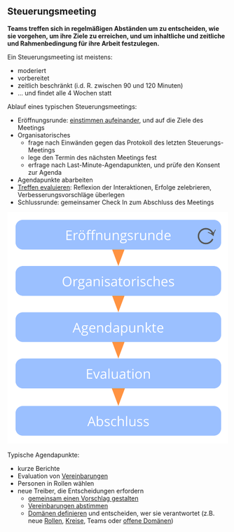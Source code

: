 ## Steuerungsmeeting

**Teams treffen sich in regelmäßigen Abständen um zu entscheiden, wie sie vorgehen, um ihre Ziele zu erreichen, und um inhaltliche und zeitliche und Rahmenbedingung für ihre Arbeit festzulegen.**

Ein Steuerungsmeeting ist meistens:

- moderiert 
- vorbereitet 
- zeitlich beschränkt (i.d. R. zwischen 90 und 120 Minuten)
- ... und findet alle 4 Wochen statt

Ablauf eines typischen Steuerungsmeetings:

- Eröffnungsrunde: [einstimmen aufeinander](section:check-in), und auf die Ziele des Meetings
- Organisatorisches 
    - frage nach Einwänden gegen das Protokoll des letzten Steuerungs-Meetings
    - lege den Termin des nächsten Meetings fest
    - erfrage nach Last-Minute-Agendapunkten, und prüfe den Konsent zur Agenda
- Agendapunkte abarbeiten 
- [Treffen evaluieren](section:evaluate-meetings): Reflexion der Interaktionen, Erfolge zelebrieren, Verbesserungsvorschläge überlegen
- Schlussrunde: gemeinsamer Check In zum Abschluss des Meetings

![Die Phasen eines Steuerungsmeetings](img/meetings/governance-meeting.png)

Typische Agendapunkte:

- kurze Berichte 
- Evaluation von [Vereinbarungen](glossary:agreement)
- Personen in Rollen wählen 
- neue Treiber, die Entscheidungen erfordern 
    - [gemeinsam einen Vorschlag gestalten](section:co-create-proposals)
    - [Vereinbarungen abstimmen](section:consent-decision-making)
    - [Domänen definieren](section:clarify-domains) und entscheiden, wer sie verantwortet (z.B. neue [Rollen](section:role), [Kreise](section:circle), Teams oder [offene Domänen](section:open-domain))